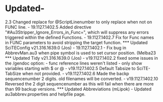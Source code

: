 # Updated-
2.3 Changed  replace for @ScriptLinenumber to only replace when not on FUNC line.     - 19.1127.1402.5 Added directive "#Au3Stripper_Ignore_Errors_in_Func=", which will suppress any errors triggered within the defined Functions.     - 19.1127.1402.7 Fix for Func names in FUNC parameters to avoid stripping the target function.  *** Updated SciTEConfig v21.316.1639.0 (Jos)     - 19.1127.1402.1     - Fix bug in AbbrevMan.au3 when pipe symbol is used to set cursor position.  (Melba23  *** Updated Tidy v21.316.1639.0 (Jos)     - v19.1127.1402.2  fixed some issues in the /gendoc option:         - func reference lines weren't listed         - only show variables starting with $ or @     - v19.1127.1402.5  Default Tabsize to SciTE-TabSize when not provided.     - v19.1127.1402.6  Made the backp sequencenumber 2 digits. old filenames will be converted.     - v19.1127.1402.10 Reversed the 2 digit sequencenumber as this will fail when there are more than 99 backup versions.  *** Updated Abbreviations (mLipok)     - Updated au3abbrev.properties and helpfile page.
